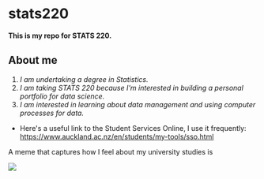 # stats220

**This is my repo for STATS 220.**

## About me

1. *I am undertaking a degree in Statistics.* 
2. *I am taking STATS 220 because I'm interested in building a personal portfolio for data science.* 
3. *I am interested in learning about data management and using computer processes for data.*

- Here's a useful link to the Student Services Online, I use it frequently: https://www.auckland.ac.nz/en/students/my-tools/sso.html

A meme that captures how I feel about my university studies is

![](https://github.com/xzo-cs/stats220/blob/main/stats220%20cat%20meme.gif)
